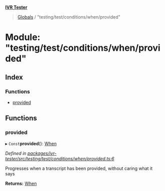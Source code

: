 **[IVR Tester](../README.md)**

> [Globals](../README.md) / "testing/test/conditions/when/provided"

# Module: "testing/test/conditions/when/provided"

## Index

### Functions

* [provided](_testing_test_conditions_when_provided_.md#provided)

## Functions

### provided

▸ `Const`**provided**(): [When](_testing_test_conditions_when_when_.md#when)

*Defined in [packages/ivr-tester/src/testing/test/conditions/when/provided.ts:6](https://github.com/SketchingDev/ivr-tester/blob/2e93db6/packages/ivr-tester/src/testing/test/conditions/when/provided.ts#L6)*

Progresses when a transcript has been provided, without caring what it says

**Returns:** [When](_testing_test_conditions_when_when_.md#when)
